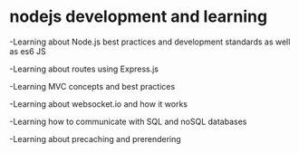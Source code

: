 # nodejs development and learning

-Learning about Node.js best practices and development standards as well as es6 JS

-Learning about routes using Express.js

-Learning MVC concepts and best practices

-Learning about websocket.io and how it works

-Learning how to communicate with SQL and noSQL databases

-Learning about precaching and prerendering
